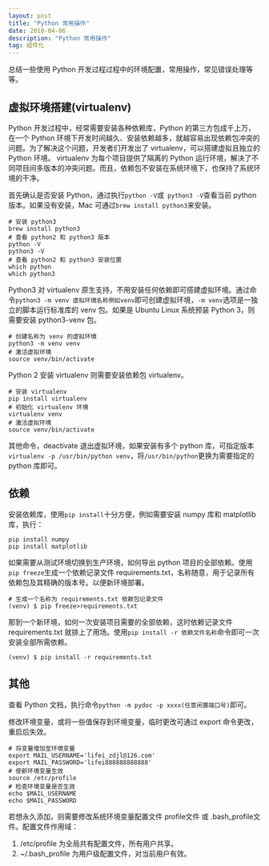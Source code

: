 ```yaml
---
layout: post
title: "Python 常用操作"
date: 2018-04-06 
description: "Python 常用操作"
tag: 组件化 
---   
```


总结一些使用 Python 开发过程过程中的环境配置，常用操作，常见错误处理等等。

## 虚拟环境搭建(virtualenv)

Python 开发过程中，经常需要安装各种依赖库，Python 的第三方包成千上万，在一个 Python 环境下开发时间越久、安装依赖越多，就越容易出现依赖包冲突的问题。为了解决这个问题，开发者们开发出了 virtualenv，可以搭建虚拟且独立的 Python 环境。
virtualenv 为每个项目提供了隔离的 Python 运行环境，解决了不同项目间多版本的冲突问题。而且，依赖包不安装在系统环境下，也保持了系统环境的干净。

首先确认是否安装 Python，通过执行`python -V`或` python3 -V`查看当前 python 版本。如果没有安装，Mac 可通过`brew install python3`来安装。

```shell
# 安装 python3
brew install python3
# 查看 python2 和 python3 版本
python -V
python3 -V
# 查看 python2 和 python3 安装位置
which python
which python3
```

Python3 对 virtualenv 原生支持，不用安装任何依赖即可搭建虚拟环境。通过命令`python3 -m venv 虚拟环境名称例如venv`即可创建虚拟环境，`-m venv`选项是一独立的脚本运行标准库的 venv 包。如果是 Ubuntu Linux 系统预装 Python 3，则需要安装 python3-venv 包。

```shell
# 创建名称为 venv 的虚拟环境
python3 -m venv venv
# 激活虚拟环境
source venv/bin/activate
```

Python 2 安装 virtualenv 则需要安装依赖包 virtualenv。

```shell
# 安装 virtualenv
pip install virtualenv
# 初始化 virtualenv 环境 
virtualenv venv
# 激活虚拟环境
source venv/bin/activate
```

其他命令，deactivate 退出虚拟环境，如果安装有多个 python 库，可指定版本`virtualenv -p /usr/bin/python venv`，将`/usr/bin/python`更换为需要指定的 python 库即可。

## 依赖

安装依赖库，使用`pip install`十分方便，例如需要安装 numpy 库和 matplotlib 库，执行：

```shell
pip install numpy
pip install matplotlib
```

如果需要从测试环境切换到生产环境，如何导出 python 项目的全部依赖。使用`pip freeze`生成一个依赖记录文件 requirements.txt，名称随意，用于记录所有依赖包及其精确的版本号。以便新环境部署。

```shell
# 生成一个名称为 requirements.txt 依赖包记录文件
(venv) $ pip freeze>requirements.txt
```

那到一个新环境，如何一次安装项目需要的全部依赖，这时依赖记录文件 requirements.txt 就排上了用场。使用`pip install -r 依赖文件名称`命令即可一次安装全部所需依赖。

```shell
(venv) $ pip install -r requirements.txt
```

## 其他

查看 Python 文档，执行命令`python -m pydoc -p xxxx(任意闲置端口号)`即可。

修改环境变量，或将一些值保存到环境变量，临时更改可通过 export 命令更改，重启后失效。

```shell
# 将变量增加至环境变量
export MAIL_USERNAME='lifei_zdjl@126.com'
export MAIL_PASSWORD='lifei888888888888'
# 使新环境变量生效
source /etc/profile
# 检查环境变量是否生效
echo $MAIL_USERNAME
echo $MAIL_PASSWORD
```

若想永久添加，则需要修改系统环境变量配置文件 profile文件 或 .bash_profile文件。配置文件作用域：

1. /etc/profile 为全局共有配置文件，所有用户共享。
2. ~/.bash_profile 为用户级配置文件，对当前用户有效。
